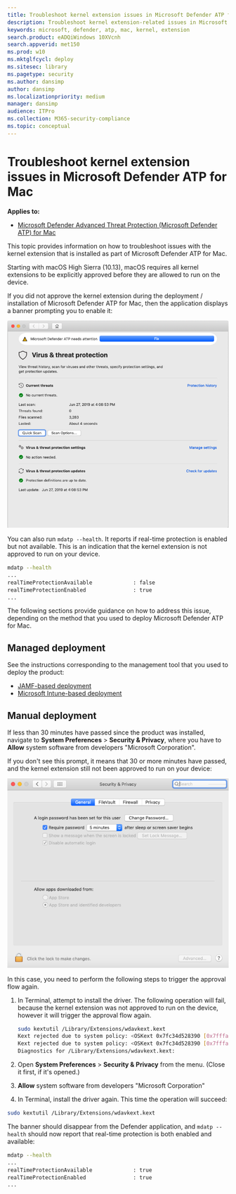 ```yaml
---
title: Troubleshoot kernel extension issues in Microsoft Defender ATP for Mac
description: Troubleshoot kernel extension-related issues in Microsoft Defender ATP for Mac.
keywords: microsoft, defender, atp, mac, kernel, extension
search.product: eADQiWindows 10XVcnh
search.appverid: met150
ms.prod: w10
ms.mktglfcycl: deploy
ms.sitesec: library
ms.pagetype: security
ms.author: dansimp
author: dansimp
ms.localizationpriority: medium
manager: dansimp
audience: ITPro
ms.collection: M365-security-compliance 
ms.topic: conceptual
---
```


# Troubleshoot kernel extension issues in Microsoft Defender ATP for Mac

**Applies to:**

- [Microsoft Defender Advanced Threat Protection (Microsoft Defender ATP) for Mac](microsoft-defender-atp-mac.md)

This topic provides information on how to troubleshoot issues with the kernel extension that is installed as part of Microsoft Defender ATP for Mac.

Starting with macOS High Sierra (10.13), macOS requires all kernel extensions to be explicitly approved before they are allowed to run on the device.

If you did not approve the kernel extension during the deployment / installation of Microsoft Defender ATP for Mac, then the application displays a banner prompting you to enable it:

   ![RTP disabled screenshot](../microsoft-defender-antivirus/images/MDATP-32-Main-App-Fix.png)

You can also run ```mdatp --health```. It reports if real-time protection is enabled but not available. This is an indication that the kernel extension is not approved to run on your device.

```bash
mdatp --health
...
realTimeProtectionAvailable             : false
realTimeProtectionEnabled               : true
...
```

The following sections provide guidance on how to address this issue, depending on the method that you used to deploy Microsoft Defender ATP for Mac.

## Managed deployment

See the instructions corresponding to the management tool that you used to deploy the product:

- [JAMF-based deployment](mac-install-with-jamf.md#configuration-profile)
- [Microsoft Intune-based deployment](mac-install-with-intune.md#create-system-configuration-profiles)

## Manual deployment

If less than 30 minutes have passed since the product was installed, navigate to **System Preferences** > **Security & Privacy**, where you have to **Allow** system software from developers "Microsoft Corporation".

If you don't see this prompt, it means that 30 or more minutes have passed, and the kernel extension still not been approved to run on your device:

![Security and privacy window after prompt expired screenshot](../microsoft-defender-antivirus/images/MDATP-33-SecurityPrivacySettings-NoPrompt.png)

In this case, you need to perform the following steps to trigger the approval flow again.

1. In Terminal, attempt to install the driver. The following operation will fail, because the kernel extension was not approved to run on the device, however it will trigger the approval flow again.

    ```bash
    sudo kextutil /Library/Extensions/wdavkext.kext
    Kext rejected due to system policy: <OSKext 0x7fc34d528390 [0x7fffa74aa8e0]> { URL = "file:///Library/StagedExtensions/Library/Extensions/wdavkext.kext/", ID = "com.microsoft.wdavkext" }
    Kext rejected due to system policy: <OSKext 0x7fc34d528390 [0x7fffa74aa8e0]> { URL = "file:///Library/StagedExtensions/Library/Extensions/wdavkext.kext/", ID = "com.microsoft.wdavkext" }
    Diagnostics for /Library/Extensions/wdavkext.kext:
    ```

2. Open **System Preferences** > **Security & Privacy** from the menu. (Close it first, if it's opened.)

3. **Allow** system software from developers "Microsoft Corporation"

4. In Terminal, install the driver again. This time the operation will succeed:

```bash
sudo kextutil /Library/Extensions/wdavkext.kext
```

The banner should disappear from the Defender application, and ```mdatp --health``` should now report that real-time protection is both enabled and available:

```bash
mdatp --health
...
realTimeProtectionAvailable             : true
realTimeProtectionEnabled               : true
...
```
